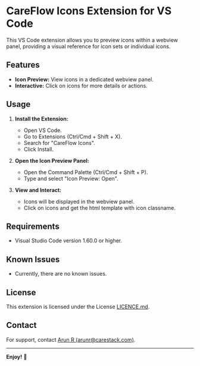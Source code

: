 # CareFlow Icons  Extension for VS Code

This VS Code extension allows you to preview icons within a webview panel, providing a visual reference for icon sets or individual icons.

## Features

- **Icon Preview:** View icons in a dedicated webview panel.
- **Interactive:** Click on icons for more details or actions.

## Usage

1. **Install the Extension:**
   - Open VS Code.
   - Go to Extensions (Ctrl/Cmd + Shift + X).
   - Search for "CareFlow Icons".
   - Click Install.

2. **Open the Icon Preview Panel:**
   - Open the Command Palette (Ctrl/Cmd + Shift + P).
   - Type and select "Icon Preview: Open".

3. **View and Interact:**
   - Icons will be displayed in the webview panel.
   - Click on icons and get the html template with icon classname.

## Requirements

- Visual Studio Code version 1.60.0 or higher.

## Known Issues

- Currently, there are no known issues.

## License

This extension is licensed under the  License [LICENCE.md](LICENCE.md).

## Contact  

For support, contact [Arun R (arunr@carestack.com)](mailto:arunr@carestack.com).

---

**Enjoy!** 🎉



